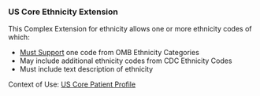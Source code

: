 ### US Core Ethnicity Extension

This Complex Extension for ethnicity allows one or more ethnicity codes of which:

- [Must Support](general-guidance.html#must-support) one code from OMB Ethnicity Categories
- May include additional ethnicity codes from CDC Ethnicity Codes
- Must include text description of ethnicity


Context of Use: [US Core Patient Profile]({{site.data.structuredefinitions.us-core-patient.path}})
